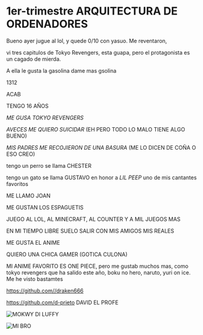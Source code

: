 # 1er-trimestre ARQUITECTURA DE ORDENADORES

Bueno ayer jugue al lol, y quede 0/10 con yasuo. Me reventaron,

vi tres capitulos de Tokyo Revengers, esta guapa, pero el protagonista es un cagado de mierda.

A ella le gusta la gasolina dame mas gsolina

1312

ACAB

TENGO 16 AÑOS

*ME GUSA TOKYO REVENGERS*

*AVECES ME QUIERO SUICIDAR* (EH PERO TODO LO MALO TIENE ALGO BUENO)

*MIS PADRES ME RECOJIERON DE UNA BASURA* (ME LO DICEN DE COÑA O ESO CREO)

tengo un perro se llama CHESTER

tengo un gato se llama GUSTAVO en honor a *LIL PEEP* uno de mis cantantes favoritos

ME LLAMO JOAN

ME GUSTAN LOS ESPAGUETIS

JUEGO AL LOL, AL MINECRAFT, AL COUNTER Y A MIL JUEGOS MAS

EN MI TIEMPO LIBRE SUELO SALIR CON MIS AMIGOS MIS REALES

ME GUSTA EL ANIME

QUIERO UNA CHICA GAMER (GOTICA CULONA)

MI ANIME FAVORITO ES ONE PIECE, pero me gustab muchos mas, como tokyo revengers que ha salido este año, boku no hero, naruto, yuri on ice. Me he visto bastamtes







https://github.com//draken666


https://github.com/d-prieto DAVID EL PROFE



![MOKWY DI LUFFY](https://cdn.hobbyconsolas.com/sites/navi.axelspringer.es/public/styles/480/public/media/image/2021/03/one-piece-2266339.jpg?itok=sCkWw6Bb)


![MI BRO](https://estrenos.news/wp-content/uploads/2021/06/Fecha-de-estreno-del-episodio-11-de-Tokyo-Revengers.jpg)


